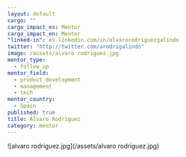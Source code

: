 ```yaml
---
layout: default
cargo: ""
cargo_impact_es: Mentor
cargo_impact_en: Mentor
"linked-in": es.linkedin.com/in/alvarorodriguezgalindo
twitter: "http://twitter.com/arodrigalindo"
image: /assets/alvaro rodriguez.jpg
mentor_type: 
  - follow_up
mentor_field: 
  - product_development
  - management
  - tech
mentor_country: 
  - Spain
published: true
title: Alvaro Rodriguez
category: mentor
---
```




![alvaro rodriguez.jpg](/assets/alvaro rodriguez.jpg)
